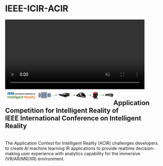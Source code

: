 # IEEE-ICIR-ACIR
<video width=90% border=1 autoplay muted>
  <source src="./ICIR_banner_rest.mp4" type=video/mp4>
</video>
<img src="./ICIR_Banner.png" align=left width=70%><P>
<h2>Application Competition for Intelligent Reality of <br>IEEE International Conference on Intelligent Reality</h2><BR>
The Application Contest for Intelligent Reality (ACIR) challenges developers to create AI machine learning IR applications to provide realtime decision-making user experience with analytics capability for the immersive (VR/AR/MR/XR) environment.
